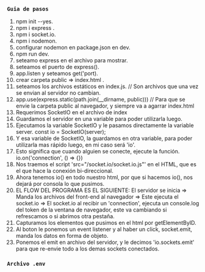 ### `Guia de pasos`
1. npm init --yes.
2. npm i express .
3. npm i socket.io.
4. npm i nodemon.
5. configurar nodemon en package.json en dev.
6. npm run dev.
7. seteamo express en el archivo para mostrar.
8. seteamos el puerto de express().
9. app.listen y seteamos get('port).
10. crear carpeta public => index.html .
11. seteamos los archivos estáticos en index.js.
// Son archivos que una vez se envian al servidor no cambian.
12. app.use(express.static(path.join(__dirname, public)))
// Para que se envie la carpeta public al navegador, y siempre va a agarrar index.html
13. Requerimos SocketIO en el archivo de index
14. Guardamos el servidor en una variable para poder utilizarla luego.
15. Ejecutamos la variable SocketIO y le pasamos directamente la variable server.
const io = SocketIO(server);
16. Y esa variable de SocketIO, la guardamos en otra variable, para poder utilizarla mas rápido luego, en mi caso será 'io'.
17. Esto significa que cuando alguien se conecte, ejecute la función.
io.on('connection', () => {})
18. Nos traemos el script 'src="/socket.io/socket.io.js"' en el HTML, que es el que hace la conexión bi-direccional.
19. Ahora tenemos io() en todo nuestro html, por que si hacemos io(), nos dejará por consola lo que pusimos.
20. EL FLOW DEL PROGRAMA ES EL SIGUIENTE: 
El servidor se inicia => Manda los archivos del front-end al navegador => Este ejecuta el socket.io => El socket.io al recibir un 'connection', ejecuta un console.log del token de la ventana de navegador, este va cambiando si refrescamos o si abrimos otra pestaña.
21. Capturamos los elementos que pusimos en el html por getElementByID.
22. Al boton le ponemos un event listener y al haber un click, socket.emit, manda los datos en forma de objeto.
22. Ponemos el emit en archivo del servidor, y le decimos 'io.sockets.emit' para que re-envie todo a los demas sockets conectados.

### `Archivo .env`